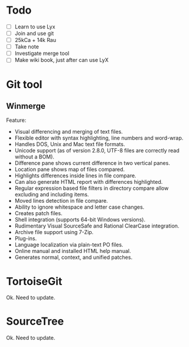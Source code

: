 # Todo
- [ ] Learn to use Lyx
- [ ] Join and use git
- [ ] 25kCa + 14k Rau
- [ ] Take note
- [ ] Investigate merge tool
- [ ] Make wiki book, just after can use LyX

# Git tool
## Winmerge

Feature:

- Visual differencing and merging of text files.
- Flexible editor with syntax highlighting, line numbers and word-wrap.
- Handles DOS, Unix and Mac text file formats.
- Unicode support (as of version 2.8.0, UTF-8 files are correctly read without a BOM).
- Difference pane shows current difference in two vertical panes.
- Location pane shows map of files compared.
- Highlights differences inside lines in file compare.
- Can also generate HTML report with differences highlighted.
- Regular expression based file filters in directory compare allow excluding and including items.
- Moved lines detection in file compare.
- Ability to ignore whitespace and letter case changes.
- Creates patch files.
- Shell integration (supports 64-bit Windows versions).
- Rudimentary Visual SourceSafe and Rational ClearCase integration.
- Archive file support using 7-Zip.
- Plug-ins.
- Language localization via plain-text PO files.
- Online manual and installed HTML help manual.
- Generates normal, context, and unified patches.

# TortoiseGit
Ok. Need to update.
# SourceTree
Ok. Need to update.
